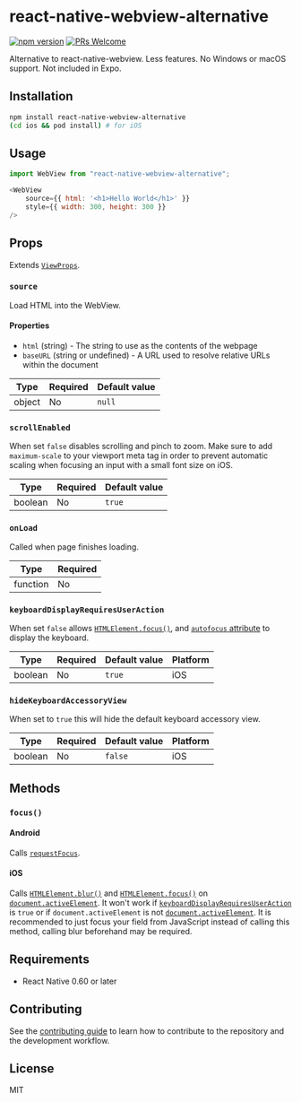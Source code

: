 # react-native-webview-alternative

[![npm version](https://img.shields.io/npm/v/react-native-webview-alternative.svg)](https://www.npmjs.com/package/react-native-webview-alternative)
[![PRs Welcome](https://img.shields.io/badge/PRs-welcome-brightgreen.svg)](http://makeapullrequest.com)

Alternative to react-native-webview. Less features. No Windows or macOS support. Not included in Expo.

## Installation

```sh
npm install react-native-webview-alternative
(cd ios && pod install) # for iOS
```

## Usage

```js
import WebView from "react-native-webview-alternative";

<WebView
	source={{ html: '<h1>Hello World</h1>' }}
	style={{ width: 300, height: 300 }}
/>
```

## Props

Extends [`ViewProps`](https://reactnative.dev/docs/view).

### `source`

Load HTML into the WebView.

#### Properties

- `html` (string) - The string to use as the contents of the webpage
- `baseURL` (string or undefined) - A URL used to resolve relative URLs within the document

|Type|Required|Default value|
|----|--------|-------------|
|object|No|`null`|

### `scrollEnabled`

When set `false` disables scrolling and pinch to zoom. Make sure to add `maximum-scale` to your viewport meta tag in order to prevent automatic scaling when focusing an input with a small font size on iOS.

|Type|Required|Default value|
|----|--------|-------------|
|boolean|No|`true`|

### `onLoad`

Called when page finishes loading.

|Type|Required|
|----|--------|
|function|No|

### `keyboardDisplayRequiresUserAction`

When set `false` allows [`HTMLElement.focus()`](https://developer.mozilla.org/en-US/docs/Web/API/HTMLOrForeignElement/focus), and [`autofocus` attribute](https://developer.mozilla.org/en-US/docs/Web/HTML/Element/input#attr-autofocus) to display the keyboard.

|Type|Required|Default value|Platform|
|----|--------|-------------|--------|
|boolean|No|`true`|iOS|

### `hideKeyboardAccessoryView`

When set to `true` this will hide the default keyboard accessory view.

|Type|Required|Default value|Platform|
|----|--------|-------------|--------|
|boolean|No|`false`|iOS|

## Methods

### `focus()`

#### Android
Calls [`requestFocus`](https://developer.android.com/reference/android/webkit/WebView#requestFocus(int,%20android.graphics.Rect)).

#### iOS
Calls [`HTMLElement.blur()`](https://developer.mozilla.org/en-US/docs/Web/API/HTMLOrForeignElement/blur) and [`HTMLElement.focus()`](https://developer.mozilla.org/en-US/docs/Web/API/HTMLOrForeignElement/focus) on [`document.activeElement`](https://developer.mozilla.org/en-US/docs/Web/API/DocumentOrShadowRoot/activeElement). It won't work if [`keyboardDisplayRequiresUserAction`](#keyboardDisplayRequiresUserAction) is `true` or if `document.activeElement` is not [`document.activeElement`](https://developer.mozilla.org/en-US/docs/Web/API/DocumentOrShadowRoot/activeElement). It is recommended to just focus your field from JavaScript instead of calling this method, calling blur beforehand may be required.

## Requirements

- React Native 0.60 or later

## Contributing

See the [contributing guide](CONTRIBUTING.md) to learn how to contribute to the repository and the development workflow.

## License

MIT
